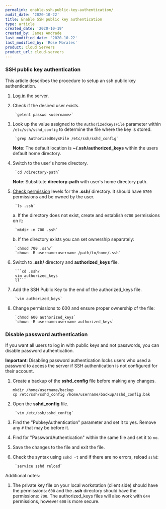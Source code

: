```yaml
---
permalink: enable-ssh-public-key-authentication/
audit_date: '2020-10-22'
title: Enable SSH public key authentication
type: article
created_date: '2020-10-19'
created_by: James Andrade
last_modified_date: '2020-10-22'
last_modified_by: 'Rose Morales'
product: Cloud Servers
product_url: cloud-servers
---
```


### SSH public key authentication

This article describes the procedure to setup an ssh public key authentication.

1. [Log in](/how-to/connecting-to-a-server-using-ssh-on-linux-or-mac-os/) the server.

2. Check if the desired user exists.

        `getent passwd <username>`

3. Look up the value assigned to the `AuthorizedKeysFile` parameter within
   `/etc/ssh/sshd_config` to determine the file where the key is stored.

        `grep AuthorizedKeysFile /etc/ssh/sshd_config`

    **Note**: The default location is **~/.ssh/authorized_keys** within the
    users default home directory.

4. Switch to the user's home directory.

        `cd /directory-path`

    **Note**: Substitute **directory-path** with user's home directory path.

5. [Check permission](/how-to/changing-linux-permissions/) levels for the **.ssh/** directory. It should have `0700`
   permissions and be owned by the user.

        `ls .ssh`

    a. If the directory does not exist, create and establish `0700` permissions on it:

        `mkdir -m 700 .ssh`

    b. If the directory exists you can set ownership separately:

        `chmod 700 .ssh/`
        `chown -R username:username /path/to/home/.ssh`

6. Switch to **.ssh/** directory and  **authorized_keys** file.

        ```cd .ssh/
        vim authorized_keys
        ll```

7. Add the SSH Public Key to the end of the authorized_keys file.

        `vim authorized_keys`

8. Change permissions to 600 and ensure proper ownership of the file:

        `chmod 600 authorized_keys`
        `chown -R username:username authorized_keys`

### Disable password authentication

If you want all users to log in with public keys and not passwords, you can disable password authentication.

**Important**: Disabling password authentication locks users who used a password
to access the server if SSH authentication is not configured for their account.

1. Create a backup of the **sshd_config** file before making
    any changes.

    ```
    mkdir /home/username/backup
    cp /etc/ssh/sshd_config /home/username/backup/sshd_config.bak
    ```

2. Open the  **sshd_config** file.

        `vim /etc/ssh/sshd_config`

3. Find the "PubkeyAuthentication" parameter and set it to yes. Remove any `#`
   that may be before it.

4. Find for "PasswordAuthentication" within the same file and set it to `no`.

5. Save the changes to the file and exit the file.

6. Check the syntax using `sshd -t` and if there are no errors, reload `sshd`:

        `service sshd reload`

Additional notes:

1. The private key file on your local workstation (client side) should have the
   permissions: `600` and the **.ssh** directory should have the permissions: `700`. The
   authorized_keys files will also work with `644` permissions, however `600` is
   more secure.
